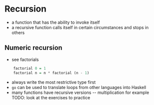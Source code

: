 # Recursion

- a function that has the ability to invoke itself
- a recursive function calls itself in certain circumstances and stops in others

## Numeric recursion

- see factorials
```haskell
    factorial 0 = 1
    factorial n = n * factorial (n - 1)
```
- always write the most restrictive type first
- `go` can be used to translate loops from other languages into Haskell
- many functions have recursive versions -- multiplication for example
 TODO: look at the exercises to practice

